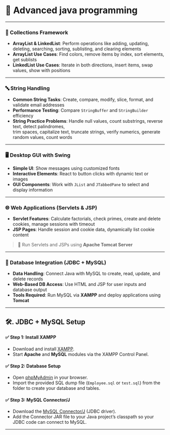 # 🚀 Advanced java programming

---

### 🧱 Collections Framework
- **ArrayList & LinkedList**: Perform operations like adding, updating, deleting, searching, sorting, sublisting, and clearing elements  
- **ArrayList Use Cases**: Find colors, remove items by index, sort elements, get sublists  
- **LinkedList Use Cases**: Iterate in both directions, insert items, swap values, show with positions  

---

### 🔤 String Handling
- **Common String Tasks**: Create, compare, modify, slice, format, and validate email addresses  
- **Performance Testing**: Compare `StringBuffer` and `StringBuilder` efficiency  
- **String Practice Problems**: Handle null values, count substrings, reverse text, detect palindromes,  
  trim spaces, capitalize text, truncate strings, verify numerics, generate random values, count words  

---

### 🖥️ Desktop GUI with Swing
- **Simple UI**: Show messages using customized fonts  
- **Interactive Elements**: React to button clicks with dynamic text or images  
- **GUI Components**: Work with `JList` and `JTabbedPane` to select and display information  

---

### 🌐 Web Applications (Servlets & JSP)
- **Servlet Features**: Calculate factorials, check primes, create and delete cookies, manage sessions with timeout  
- **JSP Pages**: Handle session and cookie data, dynamically list cookie content  

> 🧠 Run Servlets and JSPs using **Apache Tomcat Server**

---

### 💾 Database Integration (JDBC + MySQL)
- **Data Handling**: Connect Java with MySQL to create, read, update, and delete records  
- **Web-Based DB Access**: Use HTML and JSP for user inputs and database output  
- **Tools Required**: Run MySQL via **XAMPP** and deploy applications using **Tomcat**
---

## 🛠️. JDBC + MySQL Setup

#### ✅ Step 1: Install XAMPP
- Download and install [XAMPP](https://www.apachefriends.org/index.html).
- Start **Apache** and **MySQL** modules via the XAMPP Control Panel.

#### ✅ Step 2: Database Setup
- Open [phpMyAdmin](http://localhost/phpmyadmin) in your browser.
- Import the provided SQL dump file (`Employee.sql` or `test.sql`) from the  folder to create your database and tables.

#### ✅ Step 3: MySQL Connector/J
- Download the [MySQL Connector/J](https://dev.mysql.com/downloads/connector/j/) (JDBC driver).
- Add the Connector JAR file to your Java project’s classpath so your JDBC code can connect to MySQL.

---

